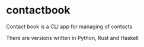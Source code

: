 # contactbook 
Contact book is a CLI app for managing of contacts

There are versions written in Python, Rust and Haskell



